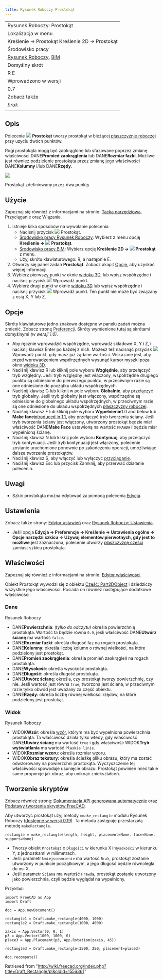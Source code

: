 ```yaml
---
title: Rysunek Roboczy Prostokąt
---
```

|  |
| --- |
| Rysunek Roboczy: Prostokąt |
| Lokalizacja w menu |
| Kreślenie → Prostokąt Kreślenie 2D → Prostokąt |
| Środowisko pracy |
| [Rysunek Roboczy](/Draft_Workbench/pl "Draft Workbench/pl"), [BIM](/BIM_Workbench/pl "BIM Workbench/pl") |
| Domyślny skrót |
| R E |
| Wprowadzono w wersji |
| 0.7 |
| Zobacz także |
| *brak* |
|  |

## Opis

Polecenie ![](/images/Draft_Rectangle.svg) **Prostokąt** tworzy prostokąt w bieżącej [płaszczyźnie roboczej](/Draft_SelectPlane/pl "Draft SelectPlane/pl") przy uzyciu dwóch punktów.

Rogi prostokąta mogą być zaokrąglone lub sfazowane poprzez zmianę właściwości DANE**Promień zaokrąglenia** lub DANE**Rozmiar fazki**. Możliwe jest również podzielenie prostokąta przez zmianę jego właściwości DANE**Kolumny** i/lub DANE**Rzędy**.

![](/images/Draft_Rectangle_example.jpg)

Prostokąt zdefiniowany przez dwa punkty

## Użycie

Zapoznaj się również z informacjami na stronie: [Tacka narzędziowa](/Draft_Tray/pl "Draft Tray/pl"), [Przyciąganie](/Draft_Snap/pl "Draft Snap/pl") oraz [Wiązania](/Draft_Constrain/pl "Draft Constrain/pl").

1. Istnieje kilka sposobów na wywołanie polecenia:
   * Naciśnij przycisk ![](/images/Draft_Rectangle.svg) Prostokąt.
   * [Środowisko pracy Rysunek Roboczy](/Draft_Workbench/pl "Draft Workbench/pl"): Wybierz z menu opcję **Kreślenie → ![](/images/Draft_Rectangle.svg) Prostokąt**.
   * [Środowisko pracy BIM](/BIM_Workbench/pl "BIM Workbench/pl"): Wybierz opcję **Kreślenie 2D → ![](/images/Draft_Rectangle.svg) Prostokąt** z menu.
   * Użyj skrótu klawiaturowego: R, a następnie E.
2. Otworzy się panel zadań **Prostokąt**. Zobacz akapit [Opcje](#Opcje), aby uzyskać więcej informacji.
3. Wybierz pierwszy punkt w oknie [widoku 3D](/3D_view/pl "3D view/pl"), lub wpisz współrzędne i naciśnij przycisk ![](/images/Draft_AddPoint.svg) Wprowadź punkt.
4. Wybierz drugi punkt w oknie [widoku 3D](/3D_view/pl "3D view/pl") lub wpisz współrzędne i naciśnij przycisk ![](/images/Draft_AddPoint.svg) Wprowadź punkt. Ten punkt nie może być związany z osią X, Y lub Z.

## Opcje

Skróty klawiaturowe jedno znakowe dostępne w panelu zadań można zmienić. Zobacz stronę [Preferencji](/Draft_Preferences/pl "Draft Preferences/pl"). Skróty wymienione tutaj są skrótami domyślnymi *(w wersji 1.0)*.

* Aby ręcznie wprowadzić współrzędne, wprowadź składowe X, Y i Z, i naciśnij klawisz Enter po każdej z nich. Możesz też nacisnąć przycisk ![](/images/Draft_AddPoint.svg) Wprowadź punkt, gdy masz już żądane wartości. Wskazane jest, aby przed wprowadzeniem współrzędnych wysunąć kursor myszki poza okno [widoku 3D](/3D_view/pl "3D view/pl").
* Naciśnij klawisz R lub kliknij pole wyboru **Względnie**, aby przełączyć tryb względny. Jeśli tryb względny jest włączony, współrzędne drugiego punktu są odniesione do pierwszego punktu, w przeciwnym razie są one odniesione do początku układu współrzędnych.
* Naciśnij klawisz G lub kliknij w pole wyboru **Globalnie**, aby przełączyć tryb globalny. Jeśli tryb globalny jest włączony, współrzędne są odniesione do globalnego układu współrzędnych, w przeciwnym razie są one odniesione do układu współrzędnych [płaszczyzny roboczej](/Draft_SelectPlane/pl "Draft SelectPlane/pl").
* Naciśnij klawisz F lub kliknij pole wyboru **Wypełnienie**1.0 and below lub **Make face**[introduced in 1.1](/Release_notes_1.1 "Release notes 1.1"), aby przełączyć tryb tworzenia ściany. Jeśli tryb tworzenia ściany jest włączony, utworzony prostokąt będzie miał właściwość DANE**Make Face** ustawioną na wartość `PRAWDA` i będzie miał wypełnioną ścianę.
* Naciśnij klawisz N lub kliknij pole wyboru **Kontynuuj**, aby przełączyć tryb kontynuacji. Jeśli tryb kontynuacji jest włączony, polecenie zostanie uruchomione ponownie po zakończeniu operacji, umożliwiając dalsze tworzenie prostokątów.
* Naciśnij klawisz S, aby włączyć lub wyłączyć [przyciąganie](/Draft_Snap/pl "Draft Snap/pl").
* Naciśnij klawisz Esc lub przycisk Zamknij, aby przerwać działanie polecenia.

## Uwagi

* Szkic prostokąta można edytować za pomocą polecenia [Edycja](/Draft_Edit/pl "Draft Edit/pl").

## Ustawienia

Zobacz także strony: [Edytor ustawień](/Preferences_Editor/pl "Preferences Editor/pl") oraz [Rysunek Roboczy: Ustawienia](/Draft_Preferences/pl "Draft Preferences/pl").

* Jeśli opcja **Edycja → Preferencje → Kreślenie → Ustawienia ogólne → Opcje narzędzi szkicu → Używaj elementów pierwotnych, gdy jest to możliwe** jest zaznaczona, polecenie utworzy [płaszczyznę części](/Part_Plane/pl "Part Plane/pl") zamiast szkicu prostokąta.

## Właściwości

Zapoznaj się również z informacjami na stronie: [Edytor właściwości](/Property_editor/pl "Property editor/pl").

Obiekt Prostokąt wywodzi się z obiektu [Część: Part2DObject](/Part_Part2DObject/pl "Part Part2DObject/pl") i dziedziczy wszystkie jego właściwości. Posiada on również następujące dodatkowe właściwości:

### Dane

Rysunek Roboczy

* DANE**Powierzchnia**: *(tylko do odczytu)* określa powierzchnię prostokąta. Wartość ta będzie równa `0.0`, jeśli właściwość DANE**Utwórz ścianę** ma wartość `false`.
* DANE**Rozmiar fazki**: określa długość faz na rogach prostokąta.
* DANE**Kolumny**: określa liczbę kolumn o równej wielkości, na które podzielony jest prostokąt.
* DANE**Promień zaokrąglenia**: określa promień zaokrągleń na rogach prostokąta.
* DANE**Wysokość**: określa wysokość prostokąta.
* DANE**Długość**: określa długość prostokąta.
* DANE**Utwórz ścianę**: określa, czy prostokąt tworzy powierzchnię, czy nie. Jeśli wartość jest równa `true`, tworzona jest ściana, w przeciwnym razie tylko obwód jest uważany za część obiektu.
* DANE**Rzędy**: określa liczbę równej wielkości rzędów, na które podzielony jest prostokąt.

### Widok

Rysunek Roboczy

* WIDOK**Wzór**: określa [wzór](/Draft_Pattern/pl "Draft Pattern/pl"), którym ma być wypełniona powierzchnia prostokąta. Ta właściwość działa tylko wtedy, gdy właściwość DANE**Utwórz ścianę** ma wartość `true` i gdy właściwość WIDOK**Tryb wyświatlania** ma wartość `Płaskie linie`.
* WIDOK**Rozmiar wzoru**: określa rozmiar [wzoru](/Draft_Pattern/pl "Draft Pattern/pl").
* WIDOK**Obraz tekstury**: określa ścieżkę pliku obrazu, który ma zostać odwzorowany na powierzchni prostokąta. Wyczyszczenie tej właściwości spowoduje usunięcie obrazu. Prostokąt powinien mieć takie same proporcje jak obraz, aby uniknąć zniekształceń.

## Tworzenie skryptów

Zobacz również stronę: [Dokumentacja API generowana automatycznie](https://freecad.github.io/SourceDoc/) oraz [Podstawy tworzenia skryptów FreeCAD](/FreeCAD_Scripting_Basics/pl "FreeCAD Scripting Basics/pl").

Aby utworzyć prostokąt użyj metody `mmake_rectangle` modułu Rysunek Roboczy ([dostępne w wersji 0.19](/Release_notes_0.19/pl "Release notes 0.19/pl")). Ta metoda zastępuje przestarzałą metodę `makeRectangle`.

```
rectangle = make_rectangle(length, height, placement=None, face=None, support=None)

```

* Tworzy obiekt `Prostokąt` o `Długości` w kierunku X i `Wysokości` w kierunku Y, z jednostkami w milimetrach.
* Jeśli parametr `Umiejscownienie` ma wartość `Brak`, prostokąt zostanie utworzony w punkcie początkowym, a jego długość będzie równoległa do osi X.
* Jeśli parametr `Ściana` ma wartość `Prawda`, prostokąt zostanie utworzony jako powierzchnia, czyli będzie wyglądał na wypełniony.

Przykład:

```
import FreeCAD as App
import Draft

doc = App.newDocument()

rectangle1 = Draft.make_rectangle(4000, 1000)
rectangle2 = Draft.make_rectangle(1000, 4000)

zaxis = App.Vector(0, 0, 1)
p3 = App.Vector(1000, 1000, 0)
place3 = App.Placement(p3, App.Rotation(zaxis, 45))

rectangle3 = Draft.make_rectangle(3500, 250, placement=place3)

doc.recompute()

```

Retrieved from "<http://wiki.freecad.org/index.php?title=Draft_Rectangle/pl&oldid=1556361>"